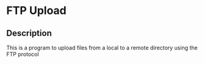 # FTP Upload
## Description
This is a program to upload files from a local to a remote directory using the FTP protocol
